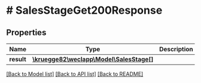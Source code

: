 # # SalesStageGet200Response

## Properties

Name | Type | Description | Notes
------------ | ------------- | ------------- | -------------
**result** | [**\kruegge82\weclapp\Model\SalesStage[]**](SalesStage.md) |  | [optional]

[[Back to Model list]](../../README.md#models) [[Back to API list]](../../README.md#endpoints) [[Back to README]](../../README.md)

